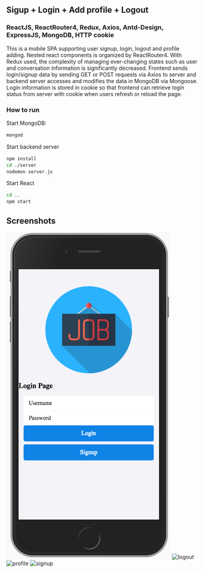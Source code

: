 ## Sigup + Login + Add profile + Logout
### ReactJS, ReactRouter4, Redux, Axios, Antd-Design, ExpressJS, MongoDB, HTTP cookie

This is a mobile SPA supporting user signup, login, logout and profile adding. Nested react components is organized by ReactRouter4. With Redux used, the complexity of managing ever-changing states such as user and conversation information is significantly decreased. Frontend sends login/signup data by sending GET or POST requests via Axios to server and backend server accesses and modifies the data in MongoDB via Mongoose. Login information is stored in cookie so that frontend can retrieve login status from server with cookie when users refresh or reload the page.

### How to run
Start MongoDB:

```sh
mongod
```


Start backend server

```sh
npm install
cd ./server
nodemon server.js
```

Start React
```sh
cd ..
npm start
```

## Screenshots

![login](https://github.com/HannahRen/signup-react/blob/master/screen%20shots/login.png?raw=true)
![logout](https://github.com/HannahRen/signup-react/blob/master/screenshots/logout.png?raw=true)
![profile](https://github.com/HannahRen/signup-react/blob/master/screenshots/profile.png?raw=true)
![signup](https://github.com/HannahRen/signup-react/blob/master/screenshots/signup.png?raw=true)
